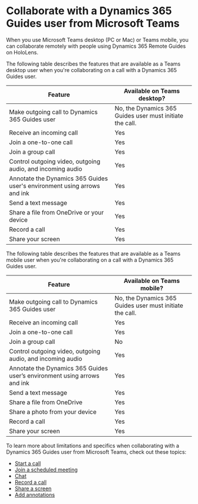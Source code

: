 # Collaborate with a Dynamics 365 Guides user from Microsoft Teams

When you use Microsoft Teams desktop (PC or Mac) or Teams mobile, you can collaborate remotely with people using Dynamics 365 Remote Guides on HoloLens. 

The following table describes the features that are available as a Teams desktop user when you're collaborating on a call with a Dynamics 365 Guides user. 

|Feature |Available on Teams desktop? |
|-----------------------------------------------|------------|                                                                                               
|Make outgoing call to Dynamics 365 Guides user |No, the Dynamics 365 Guides user must initiate the call.|    
|Receive an incoming call  |Yes|   
|Join a one-to-one call |Yes|  
|Join a group call  |Yes |       
|Control outgoing video, outgoing audio, and incoming audio  |Yes|  
|Annotate the Dynamics 365 Guides user's environment using arrows and ink  |Yes|       
|Send a text message    |Yes |   
|Share a file from OneDrive or your device  |Yes |       
|Record a call  |Yes|
|Share your screen  |Yes|                                                                                                                                                                                                                      
The following table describes the features that are available as a Teams mobile user when you're collaborating on a call with a Dynamics 365 Guides user. 

| Feature | Available on Teams mobile? | 
|-----------------------------------------------|------------| 
|Make outgoing call to Dynamics 365 Guides user | No, the Dynamics 365 Guides user must initiate the call. | 
|Receive an incoming call | Yes| Yes|
|Join a one-to-one call |Yes|  
|Join a group call  |No | 
|Control outgoing video, outgoing audio, and incoming audio  | Yes |
|Annotate the Dynamics 365 Guides user’s environment using arrows and ink  | Yes |
|Send a text message | Yes |
|Share a file from OneDrive | Yes| 
|Share a photo from your device | Yes | 
|Record a call | Yes | 
|Share your screen | Yes | 

To learn more about limitations and specifics when collaborating with a Dynamics 365 Guides user from Microsoft Teams, check out these topics:

- [Start a call](calling-add-people.md)
- [Join a scheduled meeting](calling-meetings.md)
- [Chat](calling-chat-file-sharing.md)
- [Record a call](calling-record-call.md)
- [Share a screen](calling-screen-sharing.md)
- [Add annotations](calling-annotations.md)
